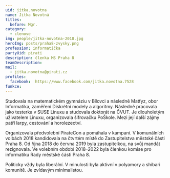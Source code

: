 ```yaml
---
uid: jitka.novotna
name: Jitka Novotná
titles:
  before: Mgr.
category:
  - clenove
img: people/jitka-novotna-2018.jpg
heroImg: posts/praha8-zvysky.png
profession: informatička
partyUid: pirati
description: členka MS Praha 8
teamDescription:
mail:
  - jitka.novotna@pirati.cz
profiles:
  facebook:  https://www.facebook.com/jitka.novotna.7528
funkce:
---
```


Studovala na matematickém gymnáziu v Bílovci a následně Matfyz, obor Informatika, zaměření Diskrétní modely a algoritmy. Následně pracovala jako testerka v SUSE Linuxu a studovala doktorát na ČVUT. Je dlouholetým uživatelem Linuxu, organizovala šifrovačku PoŠkole. Mezi její další zájmy patří larpy, cestování a horolezectví.

Organizovala předvolební PirateCon a pomáhala v kampani. V komunálních volbách 2018 kandidovala na čtvrtém místě do Zastupitelstva městské části Praha 8. Od října 2018 do června 2019 byla zastupitelkou, na svůj mandát rezignovala. Ve volebním období 2018–2022 byla členkou komise pro informatiku Rady městské části Praha 8.

Politicky vždy byla liberální. V minulosti byla aktivní v polyamory a shibari komunitě. Je zvídavým minimalistou.


